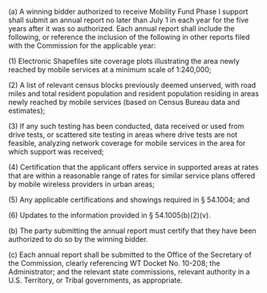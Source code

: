 (a) A winning bidder authorized to receive Mobility Fund Phase I support shall submit an annual report no later than July 1 in each year for the five years after it was so authorized. Each annual report shall include the following, or reference the inclusion of the following in other reports filed with the Commission for the applicable year:

(1) Electronic Shapefiles site coverage plots illustrating the area newly reached by mobile services at a minimum scale of 1:240,000;

(2) A list of relevant census blocks previously deemed unserved, with road miles and total resident population and resident population residing in areas newly reached by mobile services (based on Census Bureau data and estimates);

(3) If any such testing has been conducted, data received or used from drive tests, or scattered site testing in areas where drive tests are not feasible, analyzing network coverage for mobile services in the area for which support was received;

(4) Certification that the applicant offers service in supported areas at rates that are within a reasonable range of rates for similar service plans offered by mobile wireless providers in urban areas;

(5) Any applicable certifications and showings required in § 54.1004; and

(6) Updates to the information provided in § 54.1005(b)(2)(v).

(b) The party submitting the annual report must certify that they have been authorized to do so by the winning bidder.

(c) Each annual report shall be submitted to the Office of the Secretary of the Commission, clearly referencing WT Docket No. 10-208; the Administrator; and the relevant state commissions, relevant authority in a U.S. Territory, or Tribal governments, as appropriate.

